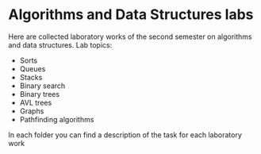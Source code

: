 # Algorithms and Data Structures labs
Here are collected laboratory works of the second semester on algorithms and data structures. 
Lab topics: 
* Sorts
* Queues
* Stacks
* Binary search
* Binary trees
* AVL trees
* Graphs
* Pathfinding algorithms

In each folder you can find a description of the task for each laboratory work
